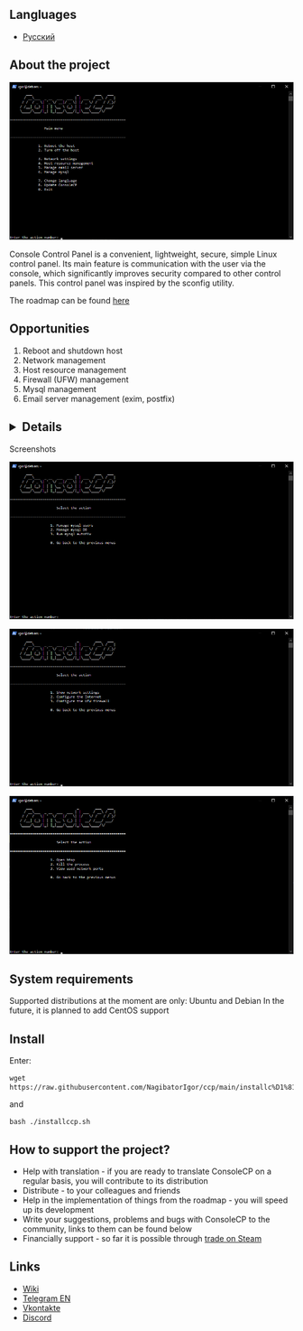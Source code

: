 ## Langluages

- [Русский](https://github.com/NagibatorIgor/ccp/blob/main/ПРОЧИТАЙ.md)

## About the project

![Main menu ConsoleCP](https://raw.githubusercontent.com/NagibatorIgor/ccp/main/screenshots/main_en.png)

Console Control Panel is a convenient, lightweight, secure, simple Linux control panel. Its main feature is communication with the user via the console, which significantly improves security compared to other control panels. This control panel was inspired by the sconfig utility.

The roadmap can be found [here](https://consolecp.kiselev.ru.net/Roadmap)

## Opportunities

1. Reboot and shutdown host
2. Network management
3. Host resource management
4. Firewall (UFW) management
5. Mysql management
6. Email server management (exim, postfix)

## <details>
   <summary>Screenshots</summary>

![Manage menu Mysql](https://raw.githubusercontent.com/NagibatorIgor/ccp/main/screenshots/mysql_en.png)

![Manage menu Internet](https://raw.githubusercontent.com/NagibatorIgor/ccp/main/screenshots/network_en.png)

![Manage menu host](https://raw.githubusercontent.com/NagibatorIgor/ccp/main/screenshots/resources_en.png)

   </details>

## System requirements

Supported distributions at the moment are only: Ubuntu and Debian
In the future, it is planned to add CentOS support

## Install

Enter:
```
wget https://raw.githubusercontent.com/NagibatorIgor/ccp/main/installc%D1%81p.sh
```
and
```
bash ./installccp.sh
```

## How to support the project?

+ Help with translation - if you are ready to translate ConsoleCP on a regular basis, you will contribute to its distribution
+ Distribute - to your colleagues and friends
+ Help in the implementation of things from the roadmap - you will speed up its development
+ Write your suggestions, problems and bugs with ConsoleCP to the community, links to them can be found below
+ Financially support - so far it is possible through [trade on Steam](https://steamcommunity.com/tradeoffer/new/?partner=1041043022&token=B7cef1Mr )

## Links

- [Wiki](https://consolecp.kiselev.ru.net/)
- [Telegram EN](https://t.me/ccplen)
- [Vkontakte](https://vk.com/consolecp)
- [Discord](https://discord.gg/Nc6qDeSb9q)
